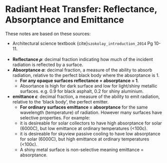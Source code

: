 # Radiant Heat Transfer: Reflectance, Absorptance and Emittance
These notes are based on these sources:
- Architectural science textbook {cite}`szokolay_introduction_2014` Pg 10-11.
<Br></Br>
- **Reflectance $\rho$**: decimal fraction indicating how much of the incident radiation is reflected by a surface.
- **Absorptance $\alpha$**: decimal fraction, a measure of the ability to absorb radiation, relative to the perfect black body where the absorptance is 1. 
  - **For any opaque surfaces reflectance + absorptance = 1**. 
  - Absortance is high for dark surface and low for light/shiny metallic surfaces. e.g. 0.9 for black asphalt, 0.2 for shiny aluminium.
- **emittance $\epsilon$**: decimal fraction, a measure of the ability to emit radiation, relative to the ‘black body’, the perfect emitter.
  - **For ordinary surfaces emittance = absorptance** for the same wavelength (temperature) of radiation. However many surfaces have selective properties. For example: 
  - it is desireable for solar collectors to have high absorptance for solar (6000C), but low emittance at ordinary temperatures (<100c).
  - it is desireable for skyview passive cooling to have low absorptance for solar (6000C), but high emittance at ordinary temperatures (<100c).
  - A shiny metal surface is non-selective meaning emittance = absorptance.